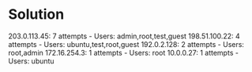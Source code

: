 # Solution
203.0.113.45: 7 attempts - Users: admin,root,test,guest
198.51.100.22: 4 attempts - Users: ubuntu,test,root,guest
192.0.2.128: 2 attempts - Users: root,admin
172.16.254.3: 1 attempts - Users: root
10.0.0.27: 1 attempts - Users: ubuntu